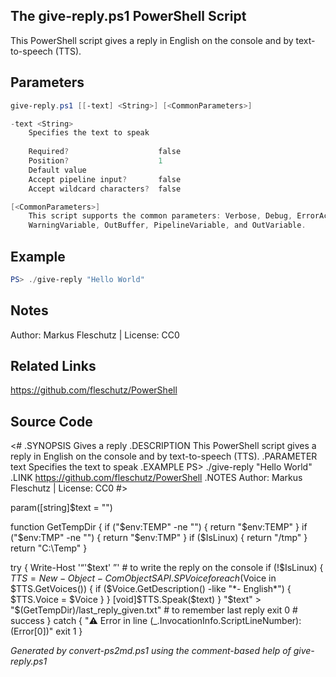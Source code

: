 ## The give-reply.ps1 PowerShell Script

This PowerShell script gives a reply in English on the console and by text-to-speech (TTS).

## Parameters
```powershell
give-reply.ps1 [[-text] <String>] [<CommonParameters>]

-text <String>
    Specifies the text to speak
    
    Required?                    false
    Position?                    1
    Default value                
    Accept pipeline input?       false
    Accept wildcard characters?  false

[<CommonParameters>]
    This script supports the common parameters: Verbose, Debug, ErrorAction, ErrorVariable, WarningAction, 
    WarningVariable, OutBuffer, PipelineVariable, and OutVariable.
```

## Example
```powershell
PS> ./give-reply "Hello World"

```

## Notes
Author: Markus Fleschutz | License: CC0

## Related Links
https://github.com/fleschutz/PowerShell

## Source Code
<#
.SYNOPSIS
	Gives a reply 
.DESCRIPTION
	This PowerShell script gives a reply in English on the console and by text-to-speech (TTS).
.PARAMETER text
	Specifies the text to speak
.EXAMPLE
	PS> ./give-reply "Hello World"
.LINK
	https://github.com/fleschutz/PowerShell
.NOTES
	Author: Markus Fleschutz | License: CC0
#>

param([string]$text = "")

function GetTempDir {
	if ("$env:TEMP" -ne "")	{ return "$env:TEMP" }
	if ("$env:TMP" -ne "")	{ return "$env:TMP" }
	if ($IsLinux) { return "/tmp" }
	return "C:\Temp"
}

try {
	Write-Host '“'$text' ”' # to write the reply on the console
	if (!$IsLinux) { 
		$TTS = New-Object -ComObject SAPI.SPVoice
		foreach($Voice in $TTS.GetVoices()) {
			if ($Voice.GetDescription() -like "*- English*") { $TTS.Voice = $Voice }
		}
		[void]$TTS.Speak($text)
	}
	"$text" > "$(GetTempDir)/last_reply_given.txt" # to remember last reply
	exit 0 # success
} catch {
	"⚠️ Error in line $($_.InvocationInfo.ScriptLineNumber): $($Error[0])"
	exit 1
}

*Generated by convert-ps2md.ps1 using the comment-based help of give-reply.ps1*
